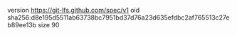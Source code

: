 version https://git-lfs.github.com/spec/v1
oid sha256:d8e195d5511ab63738bc7951bd37d76a23d635efdbc2af765513c27eb89ee13b
size 90
